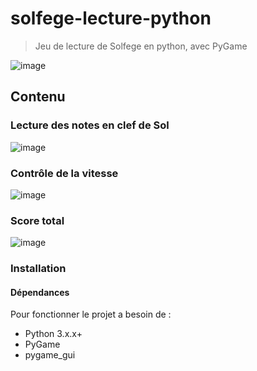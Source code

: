 # solfege-lecture-python
> Jeu de lecture de Solfege en python, avec PyGame

![image](https://user-images.githubusercontent.com/53176398/113872593-4dcb2b00-97b4-11eb-824b-ba37d2d72355.png)


## Contenu
### Lecture des notes en clef de Sol
![image](https://user-images.githubusercontent.com/53176398/113872956-a7cbf080-97b4-11eb-9657-cb86222102dd.png)

### Contrôle de la vitesse
![image](https://user-images.githubusercontent.com/53176398/113872853-8f5bd600-97b4-11eb-9f5f-3a651ab4d920.png)

### Score total
![image](https://user-images.githubusercontent.com/53176398/113872784-7bb06f80-97b4-11eb-8a22-d098f878fa55.png)

### Installation

#### Dépendances
Pour fonctionner le projet a besoin de :
* Python 3.x.x+
* PyGame
* pygame_gui
